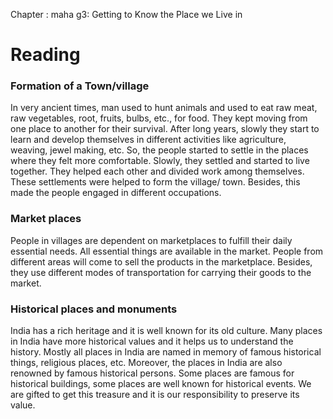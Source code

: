 Chapter : maha g3: Getting to Know the Place we Live in
# Reading

### Formation of a Town/village

In very ancient times, man used to hunt animals and used to eat raw meat, raw vegetables, root, fruits, bulbs, etc., for food. They kept moving from one place to another for their survival. After long years, slowly they start to learn and develop themselves in different activities like agriculture, weaving, jewel making, etc. So, the people started to settle in the places where they felt more comfortable. Slowly, they settled and started to live together. They helped each other and divided work among themselves. These settlements were helped to form the village/ town. Besides, this made the people engaged in different occupations.

### Market places

People in villages are dependent on marketplaces to fulfill their daily essential needs. All essential things are available in the market. People from different areas will come to sell the products in the marketplace. Besides, they use different modes of transportation for carrying their goods to the market.

### Historical places and monuments

India has a rich heritage and it is well known for its old culture. Many places in India have more historical values and it helps us to understand the history. Mostly all places in India are named in memory of famous historical things, religious places, etc.  Moreover, the places in India are also renowned by famous historical persons. Some places are famous for historical buildings, some places are well known for historical events. We are gifted to get this treasure and it is our responsibility to preserve its value. 
